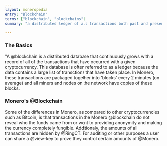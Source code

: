 ```yaml
---
layout: moneropedia
entry: "Blockchain"
terms: ["blockchain", "blockchains"]
summary: "a distributed ledger of all transactions both past and present, without revealing who the funds came from or went to"

---
```


### The Basics
"A @blockchain is a distributed database that continuously grows with a record of all of the transactions that have occurred with a given cryptocurrency.  This database is often referred to as a ledger because the data contains a large list of transctions that have taken place.  In Monero, these transactions are packaged together into 'blocks' every 2 minutes (on average) and all miners and nodes on the network have copies of these blocks.  

### Monero's @Blockchain
Some of the differences in Monero, as compared to other cryptocurrencies such as Bitcoin, is that transactions in the Monero @blockchain do not reveal who the funds came from or went to providing anonymity and making the currency completely fungible. Additionaly, the amounts of all transactions are hidden by @RingCT. For auditing or other purposes a user can share a @view-key to prove they control certain amounts of @Monero.

